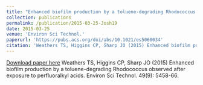 ```yaml
---
title: "Enhanced biofilm production by a toluene-degrading Rhodococcus observed after exposure to perfluoralkyl acids"
collection: publications
permalink: /publication/2015-03-25-Josh19
date: 2015-03-25
venue: 'Environ Sci Technol.'
paperurl: 'https://pubs.acs.org/doi/abs/10.1021/es5060034'
citation: 'Weathers TS, Higgins CP, Sharp JO (2015) Enhanced biofilm production by a toluene-degrading Rhodococcus observed after exposure to perfluoralkyl acids. Environ Sci Technol. 49(9): 5458-66.'
---
```


<a href='https://pubs.acs.org/doi/abs/10.1021/es5060034'>Download paper here</a>
Weathers TS, Higgins CP, Sharp JO (2015) Enhanced biofilm production by a toluene-degrading Rhodococcus observed after exposure to perfluoralkyl acids. Environ Sci Technol. 49(9): 5458-66.